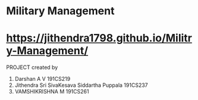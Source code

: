 # Military Management
# https://jithendra1798.github.io/Militry-Management/
PROJECT created by
1. Darshan A V 191CS219
2. Jithendra Sri SivaKesava Siddartha Puppala  191CS237
3. VAMSHIKRISHNA M  191CS261

